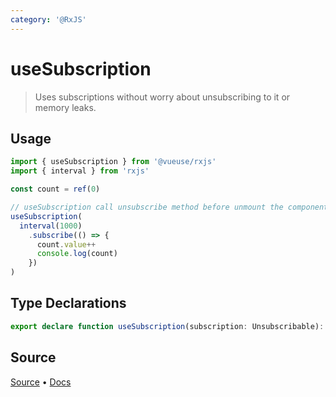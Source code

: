 ```yaml
---
category: '@RxJS'
---
```


# useSubscription

> Uses subscriptions without worry about unsubscribing to it or memory leaks.

## Usage

```ts
import { useSubscription } from '@vueuse/rxjs'
import { interval } from 'rxjs'

const count = ref(0)

// useSubscription call unsubscribe method before unmount the component
useSubscription(
  interval(1000)
    .subscribe(() => {
      count.value++
      console.log(count)
    })
)
```


<!--FOOTER_STARTS-->
## Type Declarations

```typescript
export declare function useSubscription(subscription: Unsubscribable): void
```

## Source

[Source](https://github.com/antfu/vueuse/blob/master/packages/rxjs/useSubscription/index.ts) • [Docs](https://github.com/antfu/vueuse/blob/master/packages/rxjs/useSubscription/index.md)


<!--FOOTER_ENDS-->